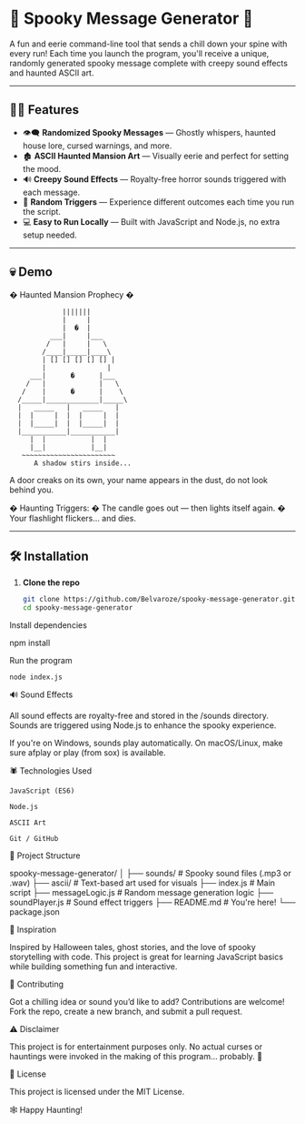 # 👻 Spooky Message Generator 🎃

A fun and eerie command-line tool that sends a chill down your spine with every run! Each time you launch the program, you'll receive a unique, randomly generated spooky message complete with creepy sound effects and haunted ASCII art.

---

## 🧟‍♂️ Features

- 👁️‍🗨️ **Randomized Spooky Messages** — Ghostly whispers, haunted house lore, cursed warnings, and more.
- 🏚️ **ASCII Haunted Mansion Art** — Visually eerie and perfect for setting the mood.
- 🔊 **Creepy Sound Effects** — Royalty-free horror sounds triggered with each message.
- 🎲 **Random Triggers** — Experience different outcomes each time you run the script.
- 💻 **Easy to Run Locally** — Built with JavaScript and Node.js, no extra setup needed.

---

## 💀 Demo
� Haunted Mansion Prophecy �


                 |||||||
                 |     |
                 |  �  |
              ___|     |___
             /   |     |   \
            /____|_____|____\
            | [] [] [] [] [] |
            |               |
         ___|      �️      |___
        /   |             |   \
       /    |      �      |    \
      /_____|_____________|_____\
      |   _____   |   _____   |
      |  |     |  |  |     |  |
      |  |_____|  |  |_____|  |
      |___________|___________|
         |  |           |  |
         |__|           |__|
       ~~~~~~~~~~~~~~~~~~~~~~~
          A shadow stirs inside...

A door creaks on its own, your name appears in the dust, do not look behind you.

� Haunting Triggers:
�️ The candle goes out — then lights itself again.
� Your flashlight flickers… and dies.

---

## 🛠️ Installation

1. **Clone the repo**  
   ```bash
   git clone https://github.com/Belvaroze/spooky-message-generator.git
   cd spooky-message-generator
Install dependencies

npm install

Run the program

    node index.js

🔊 Sound Effects

All sound effects are royalty-free and stored in the /sounds directory. Sounds are triggered using Node.js to enhance the spooky experience.

If you're on Windows, sounds play automatically. On macOS/Linux, make sure afplay or play (from sox) is available.

🕷️ Technologies Used

    JavaScript (ES6)

    Node.js

    ASCII Art

    Git / GitHub

📁 Project Structure

spooky-message-generator/
│
├── sounds/                 # Spooky sound files (.mp3 or .wav)
├── ascii/                  # Text-based art used for visuals
├── index.js                # Main script
├── messageLogic.js         # Random message generation logic
├── soundPlayer.js          # Sound effect triggers
├── README.md               # You're here!
└── package.json

🌌 Inspiration

Inspired by Halloween tales, ghost stories, and the love of spooky storytelling with code. This project is great for learning JavaScript basics while building something fun and interactive.

🧛 Contributing

Got a chilling idea or sound you’d like to add? Contributions are welcome!
Fork the repo, create a new branch, and submit a pull request.

⚠️ Disclaimer

This project is for entertainment purposes only. No actual curses or hauntings were invoked in the making of this program… probably. 👀

🎃 License

This project is licensed under the MIT License.

🕸️ Happy Haunting!


